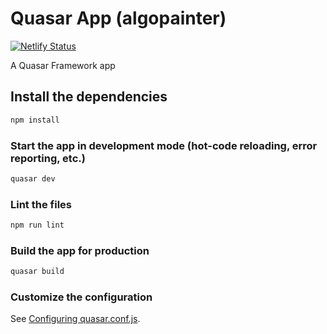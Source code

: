 # Quasar App (algopainter)

[![Netlify Status](https://api.netlify.com/api/v1/badges/ba94c9cd-a3ac-4266-9f33-b5e424fe8f1a/deploy-status)](https://app.netlify.com/sites/algopainter-app/deploys)

A Quasar Framework app

## Install the dependencies
```bash
npm install
```

### Start the app in development mode (hot-code reloading, error reporting, etc.)
```bash
quasar dev
```

### Lint the files
```bash
npm run lint
```

### Build the app for production
```bash
quasar build
```

### Customize the configuration
See [Configuring quasar.conf.js](https://v2.quasar.dev/quasar-cli/quasar-conf-js).
